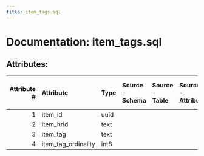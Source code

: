 ```yaml
---
title: item_tags.sql
---
```

# Documentation: item_tags.sql

## Attributes:

|   Attribute # | Attribute           | Type   | Source - Schema   | Source - Table   | Source - Attribute   | Source - Type   | Source - Multiple values   | Aggregation   | Description   | Notes   |
|--------------:|:--------------------|:-------|:------------------|:-----------------|:---------------------|:----------------|:---------------------------|:--------------|:--------------|:--------|
|             1 | item_id             | uuid   |                   |                  |                      |                 |                            |               |               |         |
|             2 | item_hrid           | text   |                   |                  |                      |                 |                            |               |               |         |
|             3 | item_tag            | text   |                   |                  |                      |                 |                            |               |               |         |
|             4 | item_tag_ordinality | int8   |                   |                  |                      |                 |                            |               |               |         |